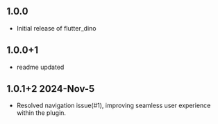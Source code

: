 ## 1.0.0
- Initial release of flutter_dino

## 1.0.0+1
- readme updated 

## 1.0.1+2 2024-Nov-5
- Resolved navigation issue(#1), improving seamless user experience within the plugin.
